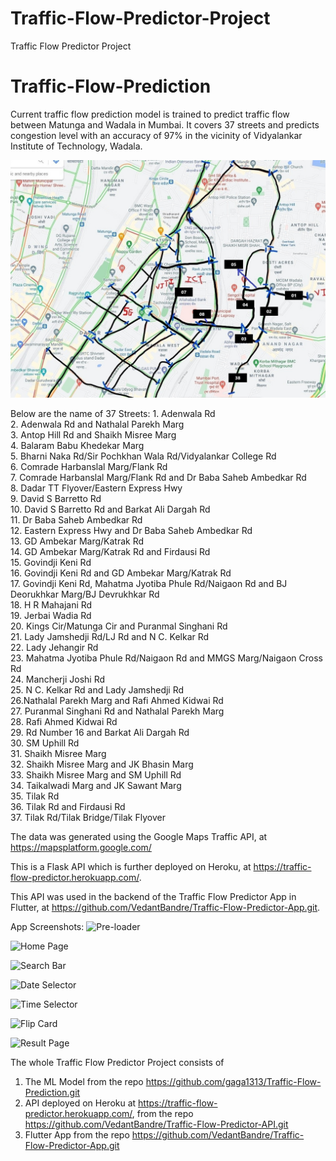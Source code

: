 # Traffic-Flow-Predictor-Project
Traffic Flow Predictor Project
# Traffic-Flow-Prediction
Current traffic flow prediction model is trained to predict traffic flow between Matunga and Wadala in Mumbai. It covers 37 streets and predicts congestion level with an accuracy of 97% in the vicinity of Vidyalankar Institute of Technology, Wadala.

![alt text](https://github.com/gaga1313/Traffic-Flow-Prediction/blob/main/street%20map.jpeg?raw=true)

Below are the name of 37 Streets:
    1. Adenwala Rd<br />
    2. Adenwala Rd and Nathalal Parekh Marg<br />
    3. Antop Hill Rd and Shaikh Misree Marg<br />
    4. Balaram Babu Khedekar Marg<br />
    5. Bharni Naka Rd/Sir Pochkhan Wala Rd/Vidyalankar College Rd<br />
    6. Comrade Harbanslal Marg/Flank Rd<br />
    7. Comrade Harbanslal Marg/Flank Rd and Dr Baba Saheb Ambedkar Rd<br />
    8. Dadar TT Flyover/Eastern Express Hwy<br />
    9. David S Barretto Rd<br />
    10. David S Barretto Rd and Barkat Ali Dargah Rd<br />
    11. Dr Baba Saheb Ambedkar Rd<br />
    12. Eastern Express Hwy and Dr Baba Saheb Ambedkar Rd<br />
    13. GD Ambekar Marg/Katrak Rd<br />
    14. GD Ambekar Marg/Katrak Rd and Firdausi Rd<br />
    15. Govindji Keni Rd<br />
    16. Govindji Keni Rd and GD Ambekar Marg/Katrak Rd<br />
    17. Govindji Keni Rd, Mahatma Jyotiba Phule Rd/Naigaon Rd and BJ Deorukhkar Marg/BJ Devrukhkar Rd<br />
    18. H R Mahajani Rd<br />
    19. Jerbai Wadia Rd<br />
    20. Kings Cir/Matunga Cir and Puranmal Singhani Rd<br />
    21. Lady Jamshedji Rd/LJ Rd and N C. Kelkar Rd<br />
    22. Lady Jehangir Rd<br />
    23. Mahatma Jyotiba Phule Rd/Naigaon Rd and MMGS Marg/Naigaon Cross Rd<br />
    24. Mancherji Joshi Rd<br />
    25. N C. Kelkar Rd and Lady Jamshedji Rd<br />
    26.Nathalal Parekh Marg and Rafi Ahmed Kidwai Rd<br />
    27. Puranmal Singhani Rd and Nathalal Parekh Marg<br />
    28. Rafi Ahmed Kidwai Rd<br />
    29. Rd Number 16 and Barkat Ali Dargah Rd<br />
    30. SM Uphill Rd<br />
    31. Shaikh Misree Marg<br />
    32. Shaikh Misree Marg and JK Bhasin Marg<br />
    33. Shaikh Misree Marg and SM Uphill Rd<br />
    34. Taikalwadi Marg and JK Sawant Marg<br />
    35. Tilak Rd<br />
    36. Tilak Rd and Firdausi Rd<br />
    37. Tilak Rd/Tilak Bridge/Tilak Flyover<br />

The data was generated using the Google Maps Traffic API, at https://mapsplatform.google.com/

This is a Flask API which is further deployed on Heroku, at https://traffic-flow-predictor.herokuapp.com/.

This API was used in the backend of the Traffic Flow Predictor App in Flutter, at https://github.com/VedantBandre/Traffic-Flow-Predictor-App.git.

App Screenshots:
![Pre-loader](https://user-images.githubusercontent.com/91366535/173252290-e1861184-39aa-4fbe-99ae-48af2e297c6c.jpg)

![Home Page](https://user-images.githubusercontent.com/91366535/173252278-a82a9532-0e6d-4d4d-a224-889a02067d74.jpg)

![Search Bar](https://user-images.githubusercontent.com/91366535/173252299-6c89035b-c705-4fbf-90ab-6388b71d2103.jpg)

![Date Selector](https://user-images.githubusercontent.com/91366535/173252304-8623256d-3264-4372-82b0-c0e498c95ce8.jpg)

![Time Selector](https://user-images.githubusercontent.com/91366535/173252309-306e9dda-d3de-4333-9aa8-cddc42aa3982.jpg)

![Flip Card](https://user-images.githubusercontent.com/91366535/173252328-ccf5f86b-a99f-4b63-9044-16de048a808d.jpg)

![Result Page](https://user-images.githubusercontent.com/91366535/173252315-be3def76-9119-4253-bfdd-3adde8e94a56.jpg)


The whole Traffic Flow Predictor Project consists of 
1.  The ML Model from the repo https://github.com/gaga1313/Traffic-Flow-Prediction.git
2.  API deployed on Heroku at https://traffic-flow-predictor.herokuapp.com/, from the repo https://github.com/VedantBandre/Traffic-Flow-Predictor-API.git
3.  Flutter App from the repo https://github.com/VedantBandre/Traffic-Flow-Predictor-App.git
